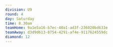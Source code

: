 ```yaml
---
division: U9
round: 4
day: Saturday
time: 8.30am
teamHome: 9a1e5a16-b7ec-40a1-ad3f-236020bd633e
teamAway: d3d9d613-8754-4291-af4e-9117624559dc
diamond: 12
---
```

